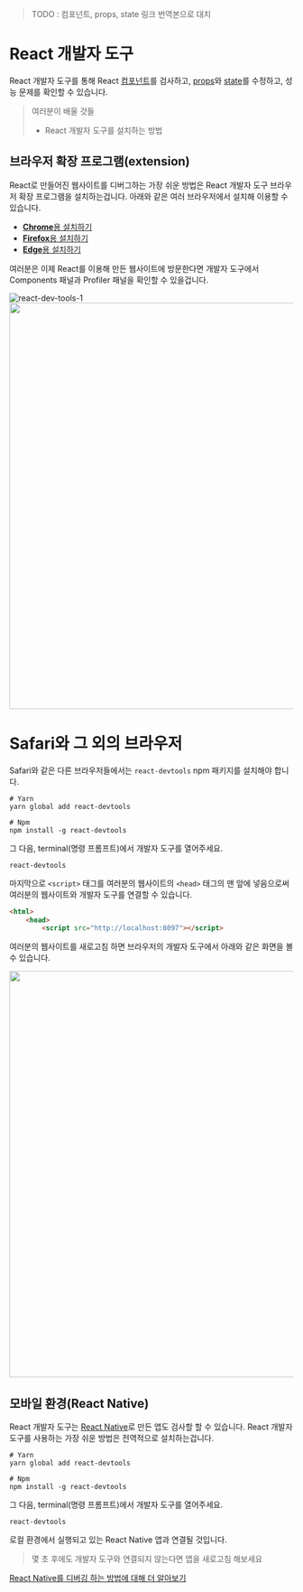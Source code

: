 > TODO : 컴포넌트, props, state 링크 번역본으로 대치
# React 개발자 도구
React 개발자 도구를 통해 React [컴포넌트](https://beta.reactjs.org/learn/your-first-component)를 검사하고, [props](https://beta.reactjs.org/learn/passing-props-to-a-component)와 [state](https://beta.reactjs.org/learn/state-a-components-memory)를 수정하고, 성능 문제를 확인할 수 있습니다.
> 여러분이 배울 것들
> - React 개발자 도구를 설치하는 방법

## 브라우저 확장 프로그램(extension)
React로 만들어진 웹사이트를 디버그하는 가장 쉬운 방법은 React 개발자 도구 브라우저 확장 프로그램을 설치하는겁니다. 아래와 같은 여러 브라우저에서 설치해 이용할 수 있습니다.
- [**Chrome**용 설치하기](https://chrome.google.com/webstore/detail/react-developer-tools/fmkadmapgofadopljbjfkapdkoienihi?hl=en)
- [**Firefox**용 설치하기](https://addons.mozilla.org/en-US/firefox/addon/react-devtools/)
- [**Edge**용 설치하기](https://microsoftedge.microsoft.com/addons/detail/react-developer-tools/gpphkfbcpidddadnkolkpfckpihlkkil)

여러분은 이제 React를 이용해 만든 웹사이트에 방문한다면 개발자 도구에서 Components 패널과 Profiler 패널을 확인할 수 있을겁니다.

![react-dev-tools-1](https://beta.reactjs.org/images/docs/react-devtools-extension.png)
<img src="https://beta.reactjs.org/images/docs/react-devtools-extension.png" width="720">

# Safari와 그 외의 브라우저
Safari와 같은 다른 브라우저들에서는 `react-devtools` npm 패키지를 설치해야 합니다.
```shell
# Yarn
yarn global add react-devtools

# Npm
npm install -g react-devtools
```
그 다음, terminal(명령 프롬프트)에서 개발자 도구를 열어주세요.
```shell
react-devtools
```
마지막으로 `<script>` 태그를 여러분의 웹사이트의 `<head>` 태그의 맨 앞에 넣음으로써 여러분의 웹사이트와 개발자 도구를 연결할 수 있습니다.

```html
<html>
    <head>
        <script src="http://localhost:8097"></script>
```
여러분의 웹사이트를 새로고침 하면 브라우저의 개발자 도구에서 아래와 같은 화면을 볼 수 있습니다.

<img src="https://beta.reactjs.org/images/docs/react-devtools-standalone.png" width="720">

## 모바일 환경(React Native)
React 개발자 도구는 [React Native](https://reactnative.dev/)로 만든 앱도 검사할 할 수 있습니다.
React 개발자 도구를 사용하는 가장 쉬운 방법은 전역적으로 설치하는겁니다.
```shell
# Yarn
yarn global add react-devtools

# Npm
npm install -g react-devtools
```
그 다음, terminal(명령 프롬프트)에서 개발자 도구를 열어주세요.
```shell
react-devtools
```
로컬 환경에서 실행되고 있는 React Native 앱과 연결될 것입니다.

> 몇 초 후에도 개발자 도구와 연결되지 않는다면 앱을 새로고침 해보세요

[React Native를 디버깅 하는 방법에 대해 더 알아보기](https://reactnative.dev/docs/debugging)
